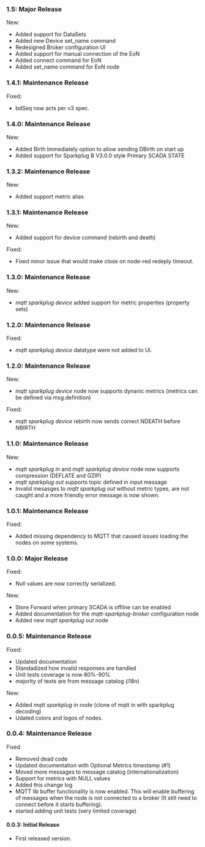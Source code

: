### 1.5: Major Release

New:
- Added support for DataSets
- Added new Device set_name command
- Redesigned Broker configuration UI
- Added support for manual connection of the EoN
- Added connect command for EoN
- Added set_name command for EoN node

### 1.4.1: Maintenance Release

 Fixed:
- bdSeq now acts per v3 spec.

### 1.4.0: Maintenance Release

 New:
- Added Birth Immediately option to allow sending DBirth on start up
- Added support for Sparkplug B V3.0.0 style Primary SCADA STATE 

### 1.3.2: Maintenance Release

 New:
- Added support metric alias


### 1.3.1: Maintenance Release

 New:
- Added support for device command (rebirth and death)

Fixed:
- Fixed minor issue that would make close on node-red redeply timeout.

### 1.3.0: Maintenance Release

 New:
- _mqtt sparkplug device_ added support for metric properties (property sets)

### 1.2.0: Maintenance Release

 Fixed:
- _mqtt sparkplug device_ datatype were not added to UI.


### 1.2.0: Maintenance Release
New:
 - _mqtt sparkplug device_ node now supports dynanic metrics (metrics can be defined via msg.definition)
 
 Fixed:
- _mqtt sparkplug device_ rebirth now sends correct NDEATH before NBIRTH

### 1.1.0: Maintenance Release

New:
 - _mqtt sparkplug in_ and _mqtt sparkplug device_ node now supports compression (DEFLATE and GZIP)
 - _mqtt sparkplug out_ supports topic defined in input message
 - Invalid mesasges to _mqtt sparkplug out_ without metric types, are not caught and a more friendly error message is now shown.

### 1.0.1: Maintenance Release

Fixed:
- Added missing dependency to MQTT that caused issues loading the nodes on some systems. 

### 1.0.0: Major Release

Fixed:
- Null values are now correctly serialized.

New:
- Store Forward when primary SCADA is offline can be enabled
- Added documentation for the *mqtt-sparkplug-broker* configuration node
- Added new *mqtt sparkplug out* node

### 0.0.5: Maintenance Release

Fixed:
 - Updated documentation
 - Standadized how invalid responses are handled
 - Unit tests coverage is now 80%-90%
 - majority of texts are from message catalog (i18n)

New:
 - Added _mqtt sparkplug in_ node (clone of mqtt in with sparkplug decoding)
 - Udated colors and logos of nodes.

### 0.0.4: Maintenance Release

Fixed
 - Removed dead code
 - Updated documentation with Optional Metrics timestamp (#1)
 - Moved more messages to message catalog (internationalization)
 - Support for metrics with NULL values
 - Added this change log
 - MQTT lib buffer functionality is now enabled. This will enable buffering of messages when the node is not connected to a broker (It still need to connect before it starts buffering).
 - started adding unit tests (very limited coverage)

#### 0.0.3: Initial Release

 - First released version. 
